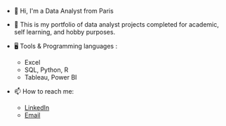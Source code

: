 - 👋 Hi, I'm a Data Analyst from Paris

- 💼 This is my portfolio of data analyst projects completed for academic, self learning, and hobby purposes. 

- 🖥️ Tools & Programming languages :
  - Excel
  - SQL, Python, R
  - Tableau, Power BI
 
- 📫 How to reach me:
  - [LinkedIn](https://www.linkedin.com/in/AichaElh/)
  - [Email](mailto:aicha.braik@gmail.com)

